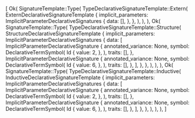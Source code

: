 [
    Ok(
        SignatureTemplate::Type(
            TypeDeclarativeSignatureTemplate::Extern(
                ExternDeclarativeSignatureTemplate {
                    implicit_parameters: ImplicitParameterDeclarativeSignatures {
                        data: [],
                    },
                },
            ),
        ),
    ),
    Ok(
        SignatureTemplate::Type(
            TypeDeclarativeSignatureTemplate::Structure(
                StructureDeclarativeSignatureTemplate {
                    implicit_parameters: ImplicitParameterDeclarativeSignatures {
                        data: [
                            ImplicitParameterDeclarativeSignature {
                                annotated_variance: None,
                                symbol: DeclarativeTermSymbol(
                                    Id {
                                        value: 2,
                                    },
                                ),
                                traits: [],
                            },
                            ImplicitParameterDeclarativeSignature {
                                annotated_variance: None,
                                symbol: DeclarativeTermSymbol(
                                    Id {
                                        value: 6,
                                    },
                                ),
                                traits: [],
                            },
                        ],
                    },
                },
            ),
        ),
    ),
    Ok(
        SignatureTemplate::Type(
            TypeDeclarativeSignatureTemplate::Inductive(
                InductiveDeclarativeSignatureTemplate {
                    implicit_parameters: ImplicitParameterDeclarativeSignatures {
                        data: [
                            ImplicitParameterDeclarativeSignature {
                                annotated_variance: None,
                                symbol: DeclarativeTermSymbol(
                                    Id {
                                        value: 2,
                                    },
                                ),
                                traits: [],
                            },
                            ImplicitParameterDeclarativeSignature {
                                annotated_variance: None,
                                symbol: DeclarativeTermSymbol(
                                    Id {
                                        value: 6,
                                    },
                                ),
                                traits: [],
                            },
                        ],
                    },
                },
            ),
        ),
    ),
]